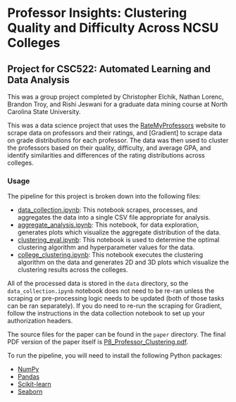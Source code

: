 # Professor Insights: Clustering Quality and Difficulty Across NCSU Colleges

## Project for CSC522: Automated Learning and Data Analysis

This was a group project completed by Christopher Elchik, Nathan Lorenc, Brandon Troy, and Rishi Jeswani for a graduate data mining course at North Carolina State University.

This was a data science project that uses the [RateMyProfessors](https://www.ratemyprofessors.com/) website to scrape data on professors and their ratings, and [Gradient] to scrape data on grade distributions for each professor. The data was then used to cluster the professors based on their quality, difficulty, and average GPA, and identify similarities and differences of the rating distributions across colleges.

### Usage

The pipeline for this project is broken down into the following files:
- [data_collection.ipynb](data_collection.ipynb): This notebook scrapes, processes, and aggregates the data into a single CSV file appropriate for analysis.
- [aggregate_analysis.ipynb](aggregate_analysis.ipynb): This notebook, for data exploration, generates plots which visualize the aggregate distribution of the data.
- [clustering_eval.ipynb](clustering_eval.ipynb): This notebook is used to determine the optimal clustering algorithm and hyperparameter values for the data.
- [college_clustering.ipynb](college_clustering.ipynb): This notebook executes the clustering algorithm on the data and generates 2D and 3D plots which visualize the clustering results across the colleges.

All of the processed data is stored in the `data` directory, so the `data_collection.ipynb` notebook does not need to be re-ran unless the scraping or pre-processing logic needs to be updated (both of those tasks can be ran separately). If you do need to re-run the scraping for Gradient, follow the instructions in the data collection notebook to set up your authorization headers.

The source files for the paper can be found in the `paper` directory. The final PDF version of the paper itself is [P8_Professor_Clustering.pdf](paper/P8_Professor_Clustering.pdf).

To run the pipeline, you will need to install the following Python packages:

- [NumPy](https://numpy.org/)
- [Pandas](https://pandas.pydata.org/)
- [Scikit-learn](https://scikit-learn.org/)
- [Seaborn](https://seaborn.pydata.org/)

